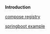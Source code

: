 __Introduction__

[compose registry](./docker-compose.md)

[springboot example](./springboot-example.md)